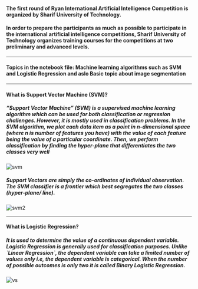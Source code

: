 <h4>The first round of Ryan International Artificial Intelligence Competition is organized by Sharif University of
Technology.</h4>

<h4>In order to prepare the participants as much as possible to participate in the international artificial intelligence
competitions, Sharif University of Technology organizes training courses for the competitions at two preliminary and
advanced levels.</h4>

<hr>

<h4>Topics in the notebook file:
Machine learning algorithms such as SVM and Logistic Regression
and aslo Basic topic about image segmentation</h4>
<hr>
<h4>What is Support Vector Machine (SVM)?</h4>
<h5>“Support Vector Machine” (SVM) is a supervised machine learning algorithm which can be used for both classification or regression challenges. However, it is mostly used in classification problems. In the SVM algorithm, we plot each data item as a point in n-dimensional space (where n is number of features you have) with the value of each feature being the value of a particular coordinate. Then, we perform classification by finding the hyper-plane that differentiates the two classes very well</h5>

![svm](https://github.com/user-attachments/assets/7ff2bcf9-7e92-4b81-ad9f-809a774a7f1a)

<h5>Support Vectors are simply the co-ordinates of individual observation. The SVM classifier is a frontier which best segregates the two classes (hyper-plane/ line).
</h5>

![svm2](https://github.com/user-attachments/assets/d702fb02-bc8b-4072-8b5d-7febe6e5ece7)
<hr>
<h4>What is Logistic Regression?</h4>

<h5>It is used to determine the value of a continuous dependent variable. 
Logistic Regression is generally used for classification purposes. Unlike `Linear Regression`, the dependent variable can take a limited number of values only i.e, the dependent variable is categorical. When the number of possible outcomes is only two it is called Binary Logistic Regression.</h5>

![vs](https://github.com/user-attachments/assets/b936454a-e602-4161-9764-c4086d862598)
